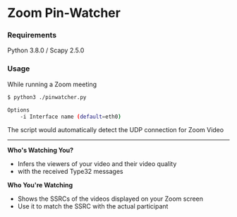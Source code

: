 # Zoom Pin-Watcher

### Requirements
Python 3.8.0 / Scapy 2.5.0

### Usage

While running a Zoom meeting

```bash
$ python3 ./pinwatcher.py

Options
    -i Interface name (default=eth0)
```

The script would automatically detect the UDP connection for Zoom Video

---

**Who's Watching You?**
* Infers the viewers of your video and their video quality
* with the received Type32 messages

**Who You're Watching**
* Shows the SSRCs of the videos displayed on your Zoom screen
* Use it to match the SSRC with the actual participant